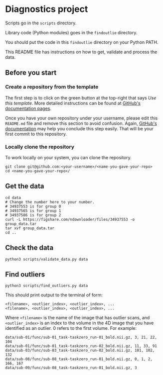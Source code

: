 # Diagnostics project

Scripts go in the `scripts` directory.

Library code (Python modules) goes in the `findoutlie` directory.

You should put the code in this `findoutlie` directory on your Python PATH.

This README file has instructions on how to get, validate and process the data.

## Before you start
### Create a repository from the template
The first step is to click on the green button at the top-right that says *Use this template*.
More detailed instructions can be found at [GitHub's documentation pages](https://docs.github.com/en/repositories/creating-and-managing-repositories/creating-a-repository-from-a-template).

Once you have your own repository under your username, please edit this `README.md` file and remove this section to avoid confusion.
Again, [GitHub's documentation](https://docs.github.com/en/repositories/working-with-files/managing-files/editing-files) may help you conclude this step easily.
That will be your first commit to this repository.

### Locally clone the repository
To work locally on your system, you can clone the repository.
```
git clone git@github.com:<your-username>/<name-you-gave-your-repo>
cd <name-you-gave-your-repo>/
```

## Get the data

```
cd data
# Change the number here to your number.
# 34937553 is for group 0
# 34937565 is for group 1
# 34937586 is for group 2
curl -L https://figshare.com/ndownloader/files/34937553 -o group_data.tar
tar xvf group_data.tar
cd ..
```

## Check the data

```
python3 scripts/validate_data.py data
```

## Find outliers

```
python3 scripts/find_outliers.py data
```

This should print output to the terminal of form:

```
<filename>, <outlier_index>, <outlier_index>, ...
<filename>, <outlier_index>, <outlier_index>, ...
```

Where `<filename>` is the name of the image that has outlier scans, and
`<outlier_index>` is an index to the volume in the 4D image that you have
identified as an outlier.  0 refers to the first volume.  For example:

```
data/sub-01/func/sub-01_task-taskzero_run-01_bold.nii.gz, 3, 21, 22, 104
data/sub-01/func/sub-01_task-taskzero_run-02_bold.nii.gz, 11, 33, 91
data/sub-03/func/sub-03_task-taskzero_run-02_bold.nii.gz, 101, 102, 132
data/sub-08/func/sub-08_task-taskzero_run-01_bold.nii.gz, 0, 1, 2, 166, 167
data/sub-09/func/sub-08_task-taskzero_run-01_bold.nii.gz, 3
```
